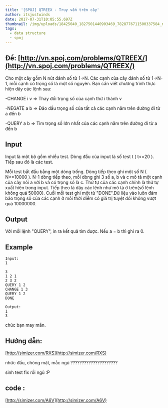 ```yaml
---
title: '[SPOJ] QTREEX - Truy vấn trên cây'
author: itsjustwinds
date: 2017-07-31T10:05:55.697Z
thumbnail: /img/uploads/18425040_1827501440903469_7828776711500337584_n.jpg
tags:
  - data structure
  - spoj
---
```

##  Đề: [http://vn.spoj.com/problems/QTREEX/](http://vn.spoj.com/problems/QTREEX/)
Cho một cây gồm N nút đánh số từ 1-&gt;N. Các cạnh của cây đánh số từ 1-&gt;N-1, mỗi cạnh có trọng số là một số nguyên. Bạn cần viết chương trình thực hiện dãy các lệnh sau:

-CHANGE i v =&gt; Thay đổi trọng số của cạnh thứ i thành v

-NEGATE a b =&gt; Đảo dấu trọng số của tất cả các cạnh nằm trên đường đi từ a đến b

-QUERY a b =&gt; Tìm trọng số lớn nhất của các cạnh nằm trên đường đi từ a đến b

## Input

Input là một bộ gồm nhiều test. Dòng đầu của input là số test t \( t&lt;=20 \). Tiếp sau đó là các test.

Mỗi test bắt đầu bằng một dòng trống. Dòng tiếp theo ghi một số N \( N&lt;=10000 \). N-1 dòng tiếp theo, mỗi dòng ghi 3 số a, b và c mô tả một cạnh của cây nối a với b và có trọng số là c. Thứ tự của các cạnh chính là thứ tự xuất hiện trong input. Tiếp theo là dãy các lệnh như mô tả ở trên\(số lệnh không quá 50000\). Cuối mỗi test ghi một từ "DONE".Dữ liệu vào luôn đảm bảo trọng số của các cạnh ở mỗi thời điểm có giá trị tuyệt đối không vượt quá 10000000.

## Output

Với mỗi lệnh "QUERY", in ra kết quả tìm được. Nếu a = b thì ghi ra 0.

## Example

```
Input:
1

3
1 2 1
2 3 2
QUERY 1 2
CHANGE 1 3
QUERY 1 2
DONE

Output:
1
3
```

chúc bạn may mắn.

## Hướng dẫn: 

[http://simizer.com/RXS](http://simizer.com/RXS)


nhức đầu, chóng mặt, mắc ngủ ?????????????????????

sinh test fix rồi ngủ :P

## code :

[http://simizer.com/A6V](http://simizer.com/A6V)



